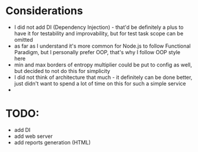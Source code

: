 # Considerations
* I did not add DI (Dependency Injection) - that'd be definitely a plus to have it for testability and improvability, but for test task scope can be omitted
* as far as I understand it's more common for Node.js to follow Functional Paradigm, but I personally prefer OOP, that's why I follow OOP style here
* min and max borders of entropy multiplier could be put to config as well, but decided to not do this for simplicity
* I did not think of architecture that much - it definitely can be done better, just didn't want to spend a lot of time on this for such a simple service
* 

# TODO: 
* add DI
* add web server
* add reports generation (HTML)
